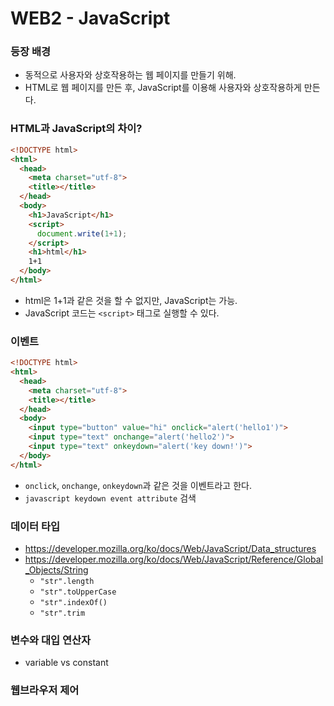 # WEB2 - JavaScript

### 등장 배경
* 동적으로 사용자와 상호작용하는 웹 페이지를 만들기 위해.
* HTML로 웹 페이지를 만든 후, JavaScript를 이용해 사용자와 상호작용하게 만든다.

### HTML과 JavaScript의 차이?
```html
<!DOCTYPE html>
<html>
  <head>
    <meta charset="utf-8">
    <title></title>
  </head>
  <body>
    <h1>JavaScript</h1>
    <script>
      document.write(1+1);
    </script>
    <h1>html</h1>
    1+1
  </body>
</html>
```
* html은 1+1과 같은 것을 할 수 없지만, JavaScript는 가능.
* JavaScript 코드는 `<script>` 태그로 실행할 수 있다.

### 이벤트
```html
<!DOCTYPE html>
<html>
  <head>
    <meta charset="utf-8">
    <title></title>
  </head>
  <body>
    <input type="button" value="hi" onclick="alert('hello1')">
    <input type="text" onchange="alert('hello2')">
    <input type="text" onkeydown="alert('key down!')">
  </body>
</html>
```
* `onclick`, `onchange`, `onkeydown`과 같은 것을 이벤트라고 한다.
* `javascript keydown event attribute` 검색

### 데이터 타입
* https://developer.mozilla.org/ko/docs/Web/JavaScript/Data_structures
* https://developer.mozilla.org/ko/docs/Web/JavaScript/Reference/Global_Objects/String
    * `"str".length`
    * `"str".toUpperCase`
    * `"str".indexOf()`
    * `"str".trim`

### 변수와 대입 연산자
* variable vs constant

### 웹브라우저 제어